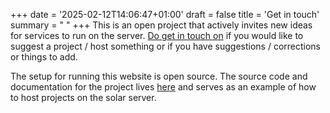 +++
date = '2025-02-12T14:06:47+01:00'
draft = false
title = 'Get in touch'
summary = " "
+++
This is an open project that actively invites new ideas for services to run on the server. [Do get in touch on](mailto:frme@itu.dk) if you would like to suggest a project / host something or if you have suggestions / corrections or things to add.

The setup for running this website is open source. The source code and documentation for the project lives [here](https://github.com/jsr606/solar.itu.dk) and serves as an example of how to host projects on the solar server.
